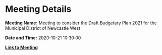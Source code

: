 # Meeting Details

**Meeting Name:** Meeting to consider the Draft Budgetary Plan 2021 for the Municipal District of Newcastle West

**Date and Time:** 2020-10-21 10:30:00

**[Link to Meeting](https://www.limerick.ie/council/whats-on/meeting-consider-draft-budgetary-plan-2021-municipal-district-newcastle-west)**
